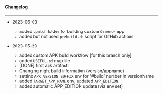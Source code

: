 #### Changelog #
*************************************

- 2023-06-03
    - added `.patch` folder for building custom `OsmAnd~` app
    - added but not used `prebuild.sh` script for GitHub actions

- 2023-05-23
    - added custom APK build workflow [for this branch only]
    - added `USEFUL.md` map file
    - [DONE] first apk artifact!
    - Changing night build information (version/appname)
    - setting `APK_VERSION_SUFFIX` env for '#build' number in versionName
    - added `TARGET_APP_NAME` env, updated `APP_EDITION`
    - added automatic APP_EDITION update (via env set)